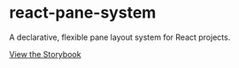 # react-pane-system

A declarative, flexible pane layout system for React projects.

[View the Storybook](https://junsikshim.github.io/react-pane-system)

